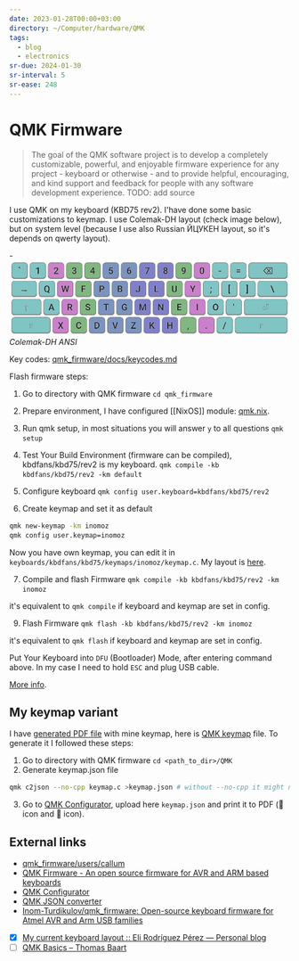 ```yaml
---
date: 2023-01-28T00:00+03:00
directory: ~/Computer/hardware/QMK
tags:
  - blog
  - electronics
sr-due: 2024-01-30
sr-interval: 5
sr-ease: 248
---
```


# QMK Firmware

> The goal of the QMK software project is to develop a completely customizable,
> powerful, and enjoyable firmware experience for any project - keyboard or
> otherwise - and to provide helpful, encouraging, and kind support and feedback
> for people with any software development experience.
TODO: add source


I use QMK on my keyboard (KBD75 rev2). I'have done some basic customizations to
keymap. I use Colemak-DH layout (check image below), but on system level
(because I use also Russian ЙЦУКЕН layout, so it's depends on qwerty layout).

-![Colemak-DH ANSI](img/Colemak-DH_ANSI.png)
_Colemak-DH ANSI_

Key codes: [qmk_firmware/docs/keycodes.md](https://github.com/qmk/qmk_firmware/blob/master/docs/keycodes.md)

Flash firmware steps:

1. Go to directory with QMK firmware `cd qmk_firmware`

2. Prepare environment, I have configured [[NixOS]] module:
[qmk.nix](https://github.com/iturdikulov/dotfiles/blob/master/modules/hardware/qmk.nix).

3. Run qmk setup, in most situations you will answer `y` to all questions
   `qmk setup`

4. Test Your Build Environment (firmware can be compiled), kbdfans/kbd75/rev2 is
   my keyboard. `qmk compile -kb kbdfans/kbd75/rev2 -km default`

5. Configure keyboard `qmk config user.keyboard=kbdfans/kbd75/rev2`

6. Create keymap and set it as default

```bash
qmk new-keymap -km inomoz
qmk config user.keymap=inomoz
```

Now you have own keymap, you can edit it in
`keyboards/kbdfans/kbd75/keymaps/inomoz/keymap.c`. My layout is
[here](./external/keymap.c).

7. Compile and flash Firmware `qmk compile -kb kbdfans/kbd75/rev2 -km inomoz`

it's equivalent to `qmk compile` if keyboard and keymap are set in config.

9. Flash Firmware `qmk flash -kb kbdfans/kbd75/rev2 -km inomoz`

it's equivalent to `qmk flash` if keyboard and keymap are set in config.

Put Your Keyboard into `DFU` (Bootloader) Mode, after entering command above. In
my case I need to hold `ESC` and plug USB cable.

[More info](https://docs.qmk.fm/#/newbs_flashing?id=put-your-keyboard-into-dfu-bootloader-mode).

## My keymap variant

I have [generated PDF file](./img/ref-QMK_config.pdf) with mine keymap,
here is [QMK keymap](external/keymap.c) file. To generate it I followed these
steps:

1. Go to directory with QMK firmware `cd <path_to_dir>/QMK`
2. Generate keymap.json file
```bash
qmk c2json --no-cpp keymap.c >keymap.json # without --no-cpp it might not work
```
3. Go to [QMK Configurator](https://config.qmk.fm/), upload here `keymap.json`
   and print it to PDF ( icon and  icon).

## External links

- [qmk_firmware/users/callum](https://github.com/callum-oakley/qmk_firmware/tree/master/users/callum)
- [QMK Firmware - An open source firmware for AVR and ARM based keyboards](https://qmk.fm/)
- [QMK Configurator](https://config.qmk.fm/#/kbdfans/kbd75/rev2/LAYOUT)
- [QMK JSON converter](https://jhelvy.shinyapps.io/qmkjsonconverter/)
- [Inom-Turdikulov/qmk_firmware: Open-source keyboard firmware for Atmel AVR and Arm USB families](https://github.com/inomoz/qmk_firmware)
- [x] [My current keyboard layout :: Eli Rodríguez Pérez — Personal blog](https://eli-rodriguez.com/en/posts/my-current-keyboard-layout/)
- [ ] [QMK Basics – Thomas Baart](https://thomasbaart.nl/category/mechanical-keyboards/firmware/qmk/qmk-basics/)
